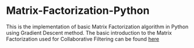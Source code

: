 # Matrix-Factorization-Python

This is the implementation of basic Matrix Factorization algorithm in Python using Gradient Descent method. The basic introduction to the Matrix Factorization used for Collaborative Filtering can be found [here](https://medium.com/analytics-vidhya/matrix-factorization-for-collaborative-filtering-eaedd7e0bbca)
